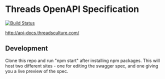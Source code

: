 # Threads OpenAPI Specification
[![Build Status](https://travis-ci.org/ThreadsCulture/REST-API.svg?branch=master)](https://travis-ci.org/ThreadsCulture/REST-API)

http://api-docs.threadsculture.com/

## Development

Clone this repo and run "npm start" after installing npm packages. This will host two different sites - one for editing the swagger spec, and one giving you a live preview of the spec. 
